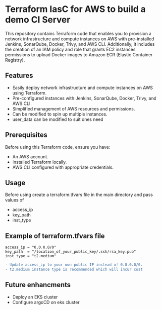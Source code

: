 
# Terraform IasC for AWS to build a demo CI Server

This repository contains Terraform code that enables you to provision a network infrastructure and compute instances on AWS with pre-installed Jenkins, SonarQube, Docker, Trivy, and AWS CLI. Additionally, it includes the creation of an IAM policy and role that grants EC2 instances permissions to upload Docker images to Amazon ECR (Elastic Container Registry).

## Features
- Easily deploy network infrastructure and compute instances on AWS using Terraform.
- Pre-configured instances with Jenkins, SonarQube, Docker, Trivy, and AWS CLI.
- Simplified management of AWS resources and permissions.
- Can be modified to spin up multiple instances.
- user_data can be modified to suit ones need

## Prerequisites
Before using this Terraform code, ensure you have:

- An AWS account.
- Installed Terraform locally.
- AWS CLI configured with appropriate credentials.

## Usage
Before using create a terraform.tfvars file in the main directory and pass values of 

- access_ip
- key_path
- inst_type

## Example of terraform.tfvars file

```HCL
access_ip = "0.0.0.0/0"
key_path  = "/location_of_your_public_key/.ssh/rsa_key.pub"
inst_type = "t2.medium"
```

```diff
- Update access_ip to your own public IP instead of 0.0.0.0/0.
- t2.medium instance type is recommended which will incur cost
```

## Future enhancments
- Deploy an EKS cluster
- Configure argoCD on eks cluster